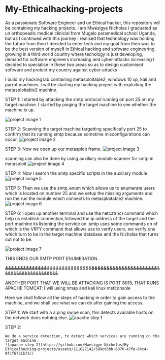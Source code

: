 # My-Ethicalhacking-projects
As a passionate Software Engineer and un Ethical hacker, this repository will be containing my hacking projects. 
I am Mwesigye Nicholas I graduated as un orthopeadic medical clinicial from Mugalo paramedical school Uganda, but as I continued with this journey I realised that technology was holding the future
from then I decided to enter tech and my goal from then was to be the best version of myself in Ethical hacking and software engineering.
growing in a third world country where techology is just developing, demand for software engineers increasing and cyber-attacks increasing I decided to specialise in these two areas 
so as to design customised software and protect my country against cyber-attacks

I build my hacking lab containing metasploitable2, windows 10 xp, kali and parrot machines.
I will be starting my hacking project with exploiting the metasploitable2 machine.

STEP 1:
I started by attacking the smtp protocol running on port 25 on my target machine.
I started by pinging the target machine to see whether the machine is up.

![project image 1](https://github.com/Mwesigye-Nicholas/My-Ethicalhacking-projects/assets/111627142/a022eaa5-3426-4768-845f-ec7b74d62667)

STEP 2:
Scanning the target machine targetting specifically port 25 to confirm that its running smtp because sometime misconfigurations can occur.
![project image 2](https://github.com/Mwesigye-Nicholas/My-Ethicalhacking-projects/assets/111627142/fd39de75-cf73-46b0-b58f-1138256eeb10)

STEP 3:
Now we open up our metasploit frame.
![project image 3](https://github.com/Mwesigye-Nicholas/My-Ethicalhacking-projects/assets/111627142/f6a162cf-c0f5-459e-b48c-1f0c04a86589)

scanning can also be done by using auxiliary module scanner for smtp in metasploit
![project image 4](https://github.com/Mwesigye-Nicholas/My-Ethicalhacking-projects/assets/111627142/efc09cf8-21c8-457a-8074-27d622f23eb0)

STEP 4:
Now i search the smtp specific scripts in the auxiliary module
![project image 5](https://github.com/Mwesigye-Nicholas/My-Ethicalhacking-projects/assets/111627142/c935b5df-2bdf-478c-bcfc-a12fa5eaa202)

STEP 5:
Then we use the smtp_enum which allows us to enumerate users which is located on number 25 and we setup the missing arguments and run the run the module which connects to metasploitable2 machine.
![project image 6](https://github.com/Mwesigye-Nicholas/My-Ethicalhacking-projects/assets/111627142/444b2568-7f03-40d3-b3e6-15efb03ab260)

STEP 6:
I open up another terminal and use the netcat(nc) command which help us establish connection,followed the ip address of the target and the port machine its listening the service on .smtp uses some commands on of which is the VRFY command that allows use to verify users, we verify one which turn to be in the target machine database and the Nicholas that turns out not to be.

![project image 7](https://github.com/Mwesigye-Nicholas/My-Ethicalhacking-projects/assets/111627142/eea42160-bb9e-4730-946f-0edff155db6c)

THIS ENDS OUR SMTP PORT ENUMERATION.

************&&&&&&&&&&&&&&***********&&&&&&&&&&&&&&&**********************&&&&&&&&&&&&&&&&&&&&&&*********************&&&&&&&&&&&&&&&&&&&&


ANOTHER PORT THAT WE WILL BE ATTACKING IS PORT 8018, THAT RUNS APACHE TOMCAT:
I will using nmap and kali linux msfconsole

  Here we shall follow all the steps of hacking in order to gain access to the machine, and we shall see what we can do after gaining the access.

  STEP 1:
   We start with a a ping swipe scan, this detects available hosts on the network does nothing else.
![apache step 1](https://github.com/Mwesigye-Nicholas/My-Ethicalhacking-projects/assets/111627142/0c15d87f-d465-4089-bc17-fa58a0aaad25)

  STEP 2:

    We do a service detection, to detect which services are running on the target machine.
    ![apache step 2](https://github.com/Mwesigye-Nicholas/My-Ethicalhacking-projects/assets/111627142/599cd3bb-6870-47fe-8bc4-9fcf6731b73c)

    
    

   
